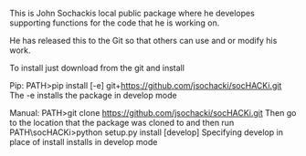 This is John Sochackis local public package where he developes
supporting functions for the code that he is working on.

He has released this to the Git so that others can use
and or modify his work.

To install just download from the git and install

Pip:
PATH>pip install [-e] git+https://github.com/jsochacki/socHACKi.git
The -e installs the package in develop mode

Manual:
PATH>git clone https://github.com/jsochacki/socHACKi.git
Then go to the location that the package was cloned to and then run
PATH\socHACKi>python setup.py install [develop]
Specifying develop in place of install installs in develop mode
